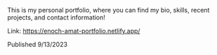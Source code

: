 This is my personal portfolio, where you can find my bio, skills, recent projects, and contact information!

Link: https://enoch-amat-portfolio.netlify.app/

Published 9/13/2023
